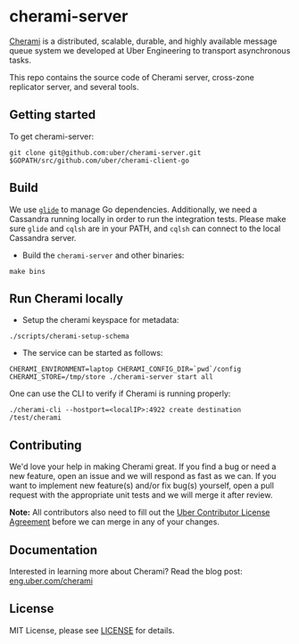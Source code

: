 cherami-server
==============
[Cherami](https://eng.uber.com/cherami) is a distributed, scalable, durable, and highly available message queue system we developed at Uber Engineering to transport asynchronous tasks. 

This repo contains the source code of Cherami server, cross-zone replicator server, and several tools.

Getting started
---------------

To get cherami-server:

```
git clone git@github.com:uber/cherami-server.git $GOPATH/src/github.com/uber/cherami-client-go
```

Build
-----
We use [`glide`](https://glide.sh) to manage Go dependencies. Additionally, we need a Cassandra running locally in order to run the integration tests. Please make sure `glide` and `cqlsh` are in your PATH, and `cqlsh` can connect to the local Cassandra server.

* Build the `cherami-server` and other binaries:
```
make bins
```

Run Cherami locally
-------------------

* Setup the cherami keyspace for metadata:
```
./scripts/cherami-setup-schema
```

* The service can be started as follows:
```
CHERAMI_ENVIRONMENT=laptop CHERAMI_CONFIG_DIR=`pwd`/config CHERAMI_STORE=/tmp/store ./cherami-server start all
```

One can use the CLI to verify if Cherami is running properly:
```
./cherami-cli --hostport=<localIP>:4922 create destination /test/cherami
```

Contributing
------------

We'd love your help in making Cherami great. If you find a bug or need a new feature, open an issue and we will respond as fast as we can. If you want to implement new feature(s) and/or fix bug(s) yourself, open a pull request with the appropriate unit tests and we will merge it after review.

**Note:** All contributors also need to fill out the [Uber Contributor License Agreement](http://t.uber.com/cla) before we can merge in any of your changes.

Documentation
--------------

Interested in learning more about Cherami? Read the blog post:
[eng.uber.com/cherami](https://eng.uber.com/cherami/)

License
-------
MIT License, please see [LICENSE](https://github.com/uber/cherami-server/blob/master/LICENSE) for details.
